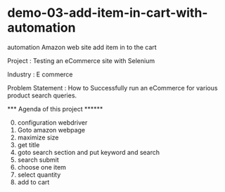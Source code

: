 # demo-03-add-item-in-cart-with-automation
automation Amazon web site add item in to the cart 


Project : Testing an eCommerce site with Selenium

Industry : E commerce

Problem Statement : How to Successfully run an eCommerce for various product search queries.

*** Agenda of this project ******
 
 00. configuration webdriver
 01. Goto amazon webpage
 02. maximize size
 03. get title
 04. goto search section and put keyword and search
 04. search submit
 05. choose one item
 06. select quantity
 07. add to cart
 
 



